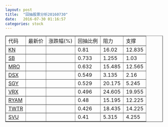 ```yaml
---
layout: post
title:  "回抽股票分析20160730"
date:   2016-07-30 01:16:57
categories: stock
---
```

<script type="text/javascript">
var stockList = []
stockList.push('gb_kn');
stockList.push('gb_sb');
stockList.push('gb_mro');
stockList.push('gb_dsx');
stockList.push('gb_sgy');
stockList.push('gb_vrx');
stockList.push('gb_ryam');
stockList.push('gb_twtr');
stockList.push('gb_svu');
</script>
<table border="1">
 <tr>
 <td>代码</td>
 <td>最新价</td>
 <td>涨跌幅(%)</td>
 <td>回抽比例</td>
 <td>阻力</td>
 <td>支撑</td>
</tr>
  <tr id="kn">
  <td><a href="http://stock.finance.sina.com.cn/usstock/quotes/KN.html" target="_blank">KN</a></td><td></td><td></td><td>0.81</td><td>16.02</td><td>12.835</td></tr>
  <tr id="sb">
  <td><a href="http://stock.finance.sina.com.cn/usstock/quotes/SB.html" target="_blank">SB</a></td><td></td><td></td><td>0.733</td><td>1.255</td><td>1.03</td></tr>
  <tr id="mro">
  <td><a href="http://stock.finance.sina.com.cn/usstock/quotes/MRO.html" target="_blank">MRO</a></td><td></td><td></td><td>0.632</td><td>15.485</td><td>12.565</td></tr>
  <tr id="dsx">
  <td><a href="http://stock.finance.sina.com.cn/usstock/quotes/DSX.html" target="_blank">DSX</a></td><td></td><td></td><td>0.549</td><td>3.135</td><td>2.16</td></tr>
  <tr id="sgy">
  <td><a href="http://stock.finance.sina.com.cn/usstock/quotes/SGY.html" target="_blank">SGY</a></td><td></td><td></td><td>0.529</td><td>20.175</td><td>5.245</td></tr>
  <tr id="vrx">
  <td><a href="http://stock.finance.sina.com.cn/usstock/quotes/VRX.html" target="_blank">VRX</a></td><td></td><td></td><td>0.496</td><td>24.605</td><td>19.955</td></tr>
  <tr id="ryam">
  <td><a href="http://stock.finance.sina.com.cn/usstock/quotes/RYAM.html" target="_blank">RYAM</a></td><td></td><td></td><td>0.48</td><td>15.195</td><td>12.225</td></tr>
  <tr id="twtr">
  <td><a href="http://stock.finance.sina.com.cn/usstock/quotes/TWTR.html" target="_blank">TWTR</a></td><td></td><td></td><td>0.426</td><td>18.435</td><td>14.225</td></tr>
  <tr id="svu">
  <td><a href="http://stock.finance.sina.com.cn/usstock/quotes/SVU.html" target="_blank">SVU</a></td><td></td><td></td><td>0.41</td><td>5.315</td><td>4.255</td></tr>
</table>
